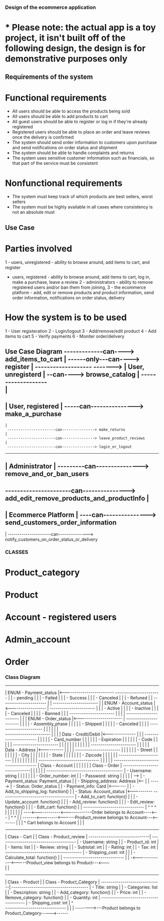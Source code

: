 ### Design of the ecommerce application
# * Please note:  the actual app is a toy project, it isn't built off of the following design, the design is for demonstrative purposes only

## Requirements of the system
# Functional requirements 
- All users should be able to access the products being sold 
- All users should be able to add products to cart
- All guest users should be able to register or log in if they're already registered
- Registered users should be able to place an order and leave reviews once the delivery is confirmed
- The system should send order information to customers upon purchase and send notifications on order status and shipment
- The system should be able to handle complaints and returns 
- The system uses sensitive customer information such as financials, so that part of the service must be consistent

# Nonfunctional requirements
- The system must keep track of which products are best sellers, worst sellers
- The system must be highly available in all cases where consistency is not an absolute must

## Use Case
# Parties involved
1 - users, unregistered - ability to browse around, add items to cart, and register
  - users, registered - ability to browse around, add items to cart, log in, make a purchase, leave a review
2 - administrators - ability to remove registered users and/or ban them from joining, 
3 - the ecommerce platform - add, edit or remove products and product information, send order information, notifications on order status, delivery

# How the system is to be used
1 - User registeration
2 - Login/logout
3 - Add/remove/edit product
4 - Add items to cart
5 - Verify payments
6 - Moniter order/delivery 

Use Case Diagram
						 -------------can----> add_items_to_cart
						|
						 ------only---can----> register
						|
			   -------------------
	 -------> | User, unregisterd | --can----> browse_catalog
    |		   -------------------	
    |
 -------------------- 
|  User, registered | -----can---------------> make_a_purchase
 --------------------  
    |
     ----------------------can---------------> make_returns
    |
     ----------------------can---------------> leave_product_reviews
    | 
     ----------------------can---------------> login_or_logout

 ---------------
| Administrator | ---------can---------------> remove_and_or_ban_users
 ---------------

   ----------------------can---------------> add_edit_remove_products_and_productInfo
  |
 --------------------
| Ecommerce Platform | ----can---------------> send_customers_order_information
 --------------------
  |
   ----------------------can---------------> notify_customers_on_order_status_or_delivery


### CLASSES
# Product_category 
# Product
# Account - registered users
# Admin_account
# Order

### Class Diagram 

 ----------------------- 
| ENUM - Payment_status |<-------------------------
 -----------------------							|
| - pending				|							|
| - Failed				|							|
| - Success				|							|
| - Canceled			|							|
| - Refuned				|							|
 -----------------------							|
 													|
 ----------------------- 							|
| ENUM - Account_status |<------------------		|
 -----------------------					|		|
| - Active				|					|		|
| - Inactive			|					|		|
| - Canceled			|					|		|
| - Banned				|					|		|
 -----------------------					|		|
 											|		|
 ----------------------- 					|		|
|  ENUM - Order_status 	|<----------------------	|
 -----------------------					|	|	|
| - Assembly_phase		|					|	|	|
| - Shipped				|					|	|	|
| - Canceled			|					|	|	|
 -----------------------					|	|	|
 											|	|	|	
 ----------------------- 					|	|	|
|  Data - Credit/Debit 	|<--------------	|	|	|
 -----------------------				|	|	|	|
| - Card_number			|				|	|	|	|
| - Expiration			|				|	|	|	|
| - Code 				|				|	|	|	|
 -----------------------				|	|	|	|
 										|	|	|	|
 										|	|	|	|
 ----------------------- 				|	|	|	|
|    Data - Address 	|<----------	|	|	|	|
 -----------------------			|	|	|	|	|
| - Street				|			|	|	|	|	|
| - City				|			|	|	|	|	|
| - State 				|			|	|	|	|	|
| - Zipcode				|			|	|	|	|	|
 -----------------------			|	|	|	|	|
 									|	|	|	|	|
 ------------------------------- 	|	|	|	|	|	 ---------------------------------------
|   	Class - Account  		|	|	|	|	|	|	| 			Class - Order 				|
 -------------------------------|	|	|	|	|	|	 ---------------------------------------
| - Username: string			|	|	|	|	|	|	| - Order_number: int 					|
| - Password: string			|	|	|	|	|   -->	| - Payment_status: Payment_status 		|
| - Shipping_address: Address	|<--	|	|	 ----->	| - Status: Order_status 				|
| - Payment_info: Card 			|<------	|			| - Add_to_shipping_log: function()		|
| - Status: Account_status		|<----------			 -------------------------------------
| - Add_to_cart: function()		| 											|
| -	Update_account: function()	|											|
| - Add_review: function()		|											|
| - Edit_review: function()		|											|
| - Edit_cart: function()		|											|
 -------------------------------											|
 	^	^	^																|
 	|	|	|																|
 	|	|	 ----<------------<-------------Order belongs to Account----<---
 	|	^
 	^	|
 	|	 -------<--------<------Product_review belongs to Account---<-------
 	|																		|
 	|																		^
 Cart belongs to Account 													|
 	|																		|
 ------------------------------- 						 ---------------------------------------
|   	Class - Cart  			|						| 		Class - Product_review 			|
 -------------------------------|						 ---------------------------------------
| - Username: string			|						| - Product_id: int 					|
| - Items: list					|						| - Review: string				 		|
| - Subtotal: int 				|						| - Rating: int 		 				|
| - Tax: int 		 			|						 ---------------------------------------
| - Shipping_cost: int 			|						 					|
| - Calculate_total: function()	| 											|
 -------------------------------											|
 																			|
 				 -<-------------<-----Product_view belongs to Product---<--- 	
 				|
 				|
 ------------------------------- 						 ---------------------------------------
|   	Class - Product  		|						| 	  Class - Product_Category 			|
 -------------------------------|						 ---------------------------------------
| - Title: string				|						| - Categories: list 					|
| - Description: string			|						| - Add_category: function()	 		|
| - Price: int 					|						| - Remove_category: function() 		|
| - Quantity: int 				|						 ---------------------------------------
| - Shipping_cost: int 			|						 					^ 		
 -------------------------------											|
 				|															|
 				 -------->---Product belongs to Product_Category----->------